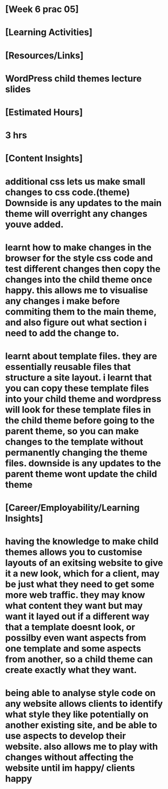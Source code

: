 # [Week 6 prac 05]

# [Learning Activities]


# [Resources/Links]

# WordPress child themes lecture slides

# 

# [Estimated Hours]

# 3 hrs

# [Content Insights]
# additional css lets us make small changes to css code.(theme) Downside is any updates to the main theme will overright any changes youve added.

# learnt how to make changes in the browser for the style css code and test different changes then copy the changes into the child theme once happy. this allows me to visualise any changes i make before commiting them to the main theme, and also figure out what section i need to add the change to.

# learnt about template files. they are essentially reusable files that structure a site layout. i learnt that you can copy these template files into your child theme and wordpress will look for these template files in the child theme before going to the parent theme, so you can make changes to the template without permanently changing the theme files. downside is any updates to the parent theme wont update the child theme

# [Career/Employability/Learning Insights]
# having the knowledge to make child themes allows you to customise layouts of an exitsing website to give it a new look, which for a client, may be just what they need to get some more web traffic. they may know what content they want but may want it layed out if a different way that a template doesnt look, or possilby even want aspects from one template and some aspects from another, so a child theme can create exactly what they want.

# being able to analyse style code on any website allows clients to identify what style they like potentially on another existing site, and be able to use aspects to develop their website. also allows me to play with changes without affecting the website until im happy/ clients happy
